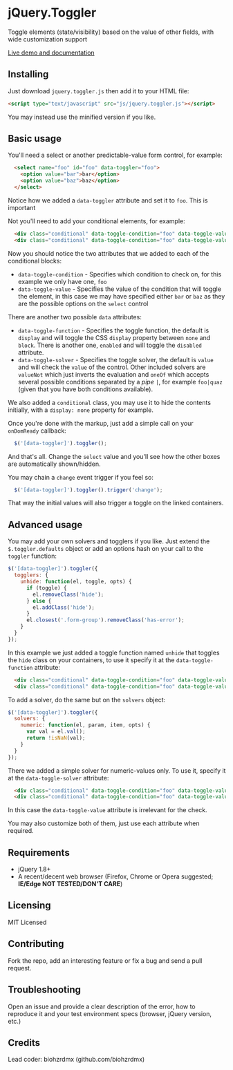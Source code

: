 # jQuery.Toggler

Toggle elements (state/visibility) based on the value of other fields, with wide customization support

[Live demo and documentation](https://biohzrdmx.github.io/jQuery.Toggler/)

## Installing

Just download `jquery.toggler.js` then add it to your HTML file:

```html
<script type="text/javascript" src="js/jquery.toggler.js"></script>
```

You may instead use the minified version if you like.

## Basic usage

You'll need a select or another predictable-value form control, for example:

```html
  <select name="foo" id="foo" data-toggler="foo">
    <option value="bar">bar</option>
    <option value="baz">baz</option>
  </select>
```

Notice how we added a `data-toggler` attribute and set it to `foo`. This is important

Not you'll need to add your conditional elements, for example:

```html
  <div class="conditional" data-toggle-condition="foo" data-toggle-value="bar">The value is bar</div>
  <div class="conditional" data-toggle-condition="foo" data-toggle-value="baz">The value is baz</div>
```

Now you should notice the two attributes that we added to each of the conditional blocks:

- `data-toggle-condition` - Specifies which condition to check on, for this example we only have one, `foo`
- `data-toggle-value` - Specifies the value of the condition that will toggle the element, in this case we may have specified either `bar` or `baz` as they are the possible options on the `select` control

There are another two possible `data` attributes:

- `data-toggle-function` - Specifies the toggle function, the default is `display` and will toggle the CSS `display` property between `none` and `block`. There is another one, `enabled` and will toggle the `disabled` attribute.
- `data-toggle-solver` - Specifies the toggle solver, the default is `value` and will check the `value` of the control. Other included solvers are `valueNot` which just inverts the evaluation and `oneOf` which accepts several possible conditions separated by a _pipe_ `|`, for example `foo|quaz` (given that you have both conditions available).

We also added a `conditional` class, you may use it to hide the contents initially, with a `display: none` property for example.

Once you're done with the markup, just add a simple call on your `onDomReady` callback:

```javascript
  $('[data-toggler]').toggler();
```

And that's all. Change the `select` value and you'll see how the other boxes are automatically shown/hidden.

You may chain a `change` event trigger if you feel so:

```javascript
  $('[data-toggler]').toggler().trigger('change');
```

That way the initial values will also trigger a toggle on the linked containers.

## Advanced usage

You may add your own solvers and togglers if you like. Just extend the `$.toggler.defaults` object or add an options hash on your call to the `toggler` function:

```javascript
$('[data-toggler]').toggler({
  togglers: {
    unhide: function(el, toggle, opts) {
      if (toggle) {
        el.removeClass('hide');
      } else {
        el.addClass('hide');
      }
      el.closest('.form-group').removeClass('has-error');
    }
  }
});
```

In this example we just added a toggle function named `unhide` that toggles the `hide` class on your containers, to use it specify it at the `data-toggle-function` attribute:

```html
  <div class="conditional" data-toggle-condition="foo" data-toggle-value="bar" data-toggle-function="unhide">The value is bar</div>
  <div class="conditional" data-toggle-condition="foo" data-toggle-value="baz" data-toggle-function="unhide">The value is baz</div>
```

To add a solver, do the same but on the `solvers` object:

```javascript
$('[data-toggler]').toggler({
  solvers: {
    numeric: function(el, param, item, opts) {
      var val = el.val();
      return !isNaN(val);
    }
  }
});
```

There we added a simple solver for numeric-values only. To use it, specify it at the `data-toggle-solver` attribute:

```html
  <div class="conditional" data-toggle-condition="foo" data-toggle-value="" data-toggle-solver="numeric">The value is bar</div>
  <div class="conditional" data-toggle-condition="foo" data-toggle-value="" data-toggle-solver="numeric">The value is baz</div>
```

In this case the `data-toggle-value` attribute is irrelevant for the check.

You may also customize both of them, just use each attribute when required.

## Requirements

- jQuery 1.8+
- A recent/decent web browser (Firefox, Chrome or Opera suggested; **IE/Edge NOT TESTED/DON'T CARE**)

## Licensing

MIT Licensed

## Contributing

Fork the repo, add an interesting feature or fix a bug and send a pull request.

## Troubleshooting

Open an issue and provide a clear description of the error, how to reproduce it and your test environment specs (browser, jQuery version, etc.)

## Credits

Lead coder: biohzrdmx (github.com/biohzrdmx)